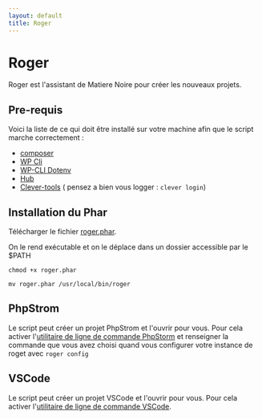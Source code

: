 ```yaml
---
layout: default
title: Roger
---
```


# Roger

Roger est l'assistant de Matiere Noire pour créer les nouveaux projets.

## Pre-requis

Voici la liste de ce qui doit être installé sur votre machine afin que le script marche correctement :

- [composer](https://getcomposer.org)
- [WP Cli](https://wp-cli.org/fr/#installation)
- [WP-CLI Dotenv](https://github.com/aaemnnosttv/wp-cli-dotenv-command#installation)
- [Hub](https://hub.github.com/)
- [Clever-tools](https://www.clever-cloud.com/doc/clever-tools/getting_started/#installing-clever-tools) ( pensez a bien vous logger : `clever login`)

## Installation du Phar

Télécharger le fichier [roger.phar](https://github.com/matiere-noire/roger/releases/latest/download/roger.phar). 

On le rend exécutable et on le déplace dans un dossier accessible par le $PATH

`chmod +x roger.phar`

`mv roger.phar /usr/local/bin/roger`

## PhpStrom

Le script peut créer un projet PhpStrom et l'ouvrir pour vous. Pour cela activer l'[utilitaire de ligne de commande PhpStorm](https://www.jetbrains.com/help/phpstorm/working-with-the-ide-features-from-command-line.html) et renseigner la commande que vous avez choisi quand vous configurer votre instance de roget avec `roger config`

## VSCode

Le script peut créer un projet VSCode et l'ouvrir pour vous. Pour cela activer l'[utilitaire de ligne de commande VSCode](https://code.visualstudio.com/docs/setup/mac).
